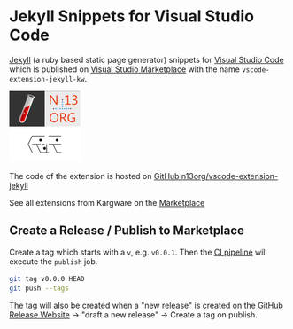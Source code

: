 # Jekyll Snippets for Visual Studio Code

[Jekyll](https://jekyllrb.com) (a ruby based static page generator) snippets for [Visual Studio Code](https://code.visualstudio.com) which is published on [Visual Studio Marketplace](https://marketplace.visualstudio.com/items?itemName=kargware.vscode-extension-jekyll-kw) with the name `vscode-extension-jekyll-kw`.

![Image vscode-extension-jekyll-kw](images/vsce-jekyll-kw-128x128.png)

The code of the extension is hosted on [GitHub n13org/vscode-extension-jekyll](https://github.com/n13org/vscode-extension-jekyll)

See all extensions from Kargware on the [Marketplace](https://marketplace.visualstudio.com/manage/publishers/kargware)

## Create a Release / Publish to Marketplace

Create a tag which starts with a `v`, e.g. `v0.0.1`. Then the [CI pipeline](.github/workflows/ci.yml) will execute the `publish` job.

```sh
git tag v0.0.0 HEAD
git push --tags
```

The tag will also be created when a "new release" is created on the [GitHub Release Website](https://github.com/n13org/vscode-extension-jekyll/releases) -> "draft a new release" -> Create a tag on publish.
